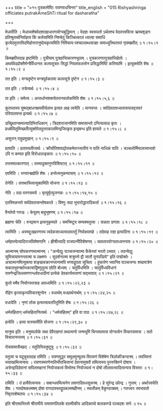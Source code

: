 +++
title = "०१५ पुत्रकामेष्टिः रावणवधचिन्ता"
title_english = "015 Rishyashringa officiates putrakAmeShTi ritual for dasharatha"

+++


मेधावीति । मेधाव्यशेषवेदशाखाधारणयोग्यबुद्धिमान् । वेदज्ञः स्वरूपतो
ऽर्थतश्च वेदतत्त्ववित्स ऋष्यशृङ्गः प्रतिश्रुतार्थनिर्वाहाय किं
कर्तव्यमिति निश्चेतुं किञ्चित्कालं ध्यात्वा समाधिं
कृत्वेदमुत्तरमिदमिहोत्तरानुष्ठेयकृत्यमिति निश्चित्य पश्चाल्लब्धसञ्ज्ञः
समाध्युत्त्थितस्तं नृपमब्रवीत्  ॥  १।१५।१  ॥   

  

किमब्रवीत्तदाह इष्टमिति । पुत्रीयाम् पुत्रप्राप्तिकारणभूताम् ।
पुत्रकारणात्पुत्रप्राप्तिहेतोः । अथर्ववेदप्रोक्तैर्मन्त्रैर्विधानतः
कल्पसूत्रतः सिद्धां नियतफलत्वेन प्रसिद्धामिष्टिं करिष्यामि ।
इत्युक्त्वेति शेषः  ॥  १।१५।२  ॥   

  

तत इति । मन्त्रदृष्टेन मन्त्रपूर्वकतया कल्पसूत्रे दृष्टेन  ॥  १।१५।३  ॥   

  

तत इति । तत्रेत्यर्थः  ॥  १।१५।४  ॥   

  

ता इति । समेत्य । अन्तर्धानशक्त्येतरानवलोकमिति शेषः  ॥  १।१५।५,६  ॥   

  

कुतस्तस्य युष्मद्बाधनक्षमवीर्यलाभ इत्यत आह त्वयेति । मानयन्तः ।
सर्वदेवतावध्यत्वरूपत्वद्दत्तवरं परिपालयन्त इत्यर्थः  ॥  १।१५।७  ॥   

  

उच्छ्रितान्सम्पत्त्यादिभिरधिकान् । त्रिदशराजानमिति समासान्तो
ऽनित्यत्वान्न कृतः ।
प्रधर्षयितुमिच्छतीत्युक्तेरेतदुत्तरकालमिन्द्रजित्कृत इन्द्रबन्ध इति
ज्ञायते  ॥  १।१५।८  ॥   

  

असुरान् राहुप्रमुखान्  ॥  १।१५।९  ॥   

  

प्रतपति । प्रतापयतीत्यर्थः । क्रौर्यातिशयद्योतकमेतज्जातीयं न वाति नाधिकं
वाति । चञ्चलोर्मिमालास्वभावो ऽपि न कम्पत इति विरोधालङ्कारः  ॥  १।१५।१०
 ॥   

  

तत्तस्मात्कारणात् । तस्मादुक्तगुणविशिष्टात्  ॥  १।१५।११  ॥   

  

एवमिति । भगवान्ब्रह्मेति शेषः । हन्तेत्यनुकम्पायाम्  ॥  १।१५।१२  ॥   

  

तेनेति । तत्तथास्त्वित्युक्तमिति योजना  ॥  १।१५।१३  ॥   

  

नेति । तदा वरणसमये । मृत्युर्मृत्युजनकः  ॥  १।१५।१४,१५  ॥   

  

एतस्मिन्नन्तरे सर्वदेवतासन्तोषकाले । विष्णुः सदा भूभारोद्धारादिकर्ता  ॥ 
१।१५।१६  ॥   

  

वैनतेयो गरुडः । केयूरम् बाहुभूषणम्  ॥  १।१५।१७  ॥   

  

ब्रह्मणा चेति । वन्द्यमान इत्यनुकृष्यते । समभिष्टूय सम्यक्स्तुत्वा ।
सन्नताः प्रणताः  ॥  १।१५।१८  ॥   

  

त्वामिति । अस्मद्दुःखहरणस्य त्वदेकसाध्यत्वादवतर्तुं नियोक्ष्यामहे ।
तदेवाह राज्ञ इत्यादिना  ॥  १।१५।१९  ॥   

  

धर्मज्ञस्येत्यादिराजविशेषणानि । ह्रीश्रीत्यादि राजपत्नीविशेषणम् ।
चावतारयोग्यताध्वननाय  ॥  १।१५।२०  ॥   

  

आत्मानम् सोपकरणमात्मानम् । "अन्येद्युः पाञ्चजन्यात्मा कैकेय्यां भरतो
ऽभवत् । तदन्येद्युः सुमित्रायामनन्तात्मा च लक्ष्मणः । सुदर्शनात्मा
शत्रुघ्नो द्वौ जातौ युगपत्प्रिये" इति पाद्मोक्तेः ।
अत्रात्मानमित्युक्त्या शङ्खचक्रानन्तानामपि भगवद्रूपता सूचिता । हुंकारेण
भवानिव पाञ्चजन्यः शब्दमात्रेण सकलभुवनक्षोभकत्वाद्विष्णुतुल्य एवेति
बोध्यम् । चतुर्विधमिति । चातुर्विध्यविधानं
रावणेन्द्रजिल्लवणगन्धर्ववधादीनां प्रत्येकं देवकार्यरूपाणां सद्भावात्  ॥ 
१।१५।२१  ॥   

  

कुतो ममैव नियोगस्तत्राह अवध्यमिति  ॥  १।१५।२२,२३  ॥   

  

रौद्रेण कृत्याकृत्यविचारशून्येन । वधार्थम् वधप्रार्थनार्थम्  ॥ 
१।१५।२४,२५  ॥   

  

वधायेति । नृणां लोक इत्यस्यावतरितुमिति शेषः  ॥  १।१५।२६  ॥   

  

धर्मसंहितान् धर्मसहितानित्यर्थः । "धर्मसंहितम्" इति वा पाठः  ॥ 
१।१५।२७,२८  ॥   

  

हत्वेति । हत्वा वत्स्यामीति योजना  ॥  १।१५।२९,३०  ॥   

  

मानुष्य इति । मनुष्यलोके यथा देवैराज्ञप्तं तथात्मनो जन्मभूमिं चिन्तयामास
योग्यत्वेन विचारयामास । ततो विचारानन्तरम्  ॥  १।१५।३१  ॥   

  

रोचयामासैच्छत् । स्तुतिभिस्तुष्टुवुः  ॥  १।१५।३२  ॥   

  

स्तुत्वा च यदूचुस्तदाह तमिति । रावणमुद्धर समूलमुन्मूलय विरावणं विशेषेण
त्रिलोकीक्रन्दनम् । तपस्विनां भयावहमित्यन्वयः ।
रावणस्मरणेनातिभीतचित्तानां देवानामुक्तौ तमित्यस्य पुनरुक्तिर्न दोषाय ।
अत्रेन्द्रादिदेवानां सपितामहानां नियोजकत्वं विभोश्च नियोज्यत्वं न दोषो
लीलावत्त्वादित्यन्यत्र विस्तरः  ॥  १।१५।३३  ॥   

  

तमिति । तं हत्वैवेत्यन्वयः । सबान्धवमित्यनेन लवणादिवधसूचनम् । हे
सुरेन्द्र उपेन्द्र । गुप्तम् । अर्थात्त्वयेति शेषः । गतदोषकल्मषम् दोषा
रागादयस्तद्रूपकल्मषहीनम् । स्वर्लोकम् वैकुण्ठाख्यम् । गतज्वरः स्वभावतो
निवृत्ताशेषतापः  ॥  १।१५।३४  ॥   

  

इति श्रीरामाभिरामे श्रीरामीये रामायणतिलके वाल्मीकीय आदिकाव्ये बालकाण्डे
पञ्चदशः सर्गः  ॥  १५  ॥   

  


